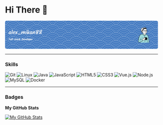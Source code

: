 # Hi There 👋

![header](https://raw.githubusercontent.com/alex-mikan88/alex-mikan88/main/img/github-header-image.png)

---

### Skills

![Git](https://img.shields.io/badge/git-%23F05033.svg?style=for-the-badge&logo=git&logoColor=white)
![Linux](https://img.shields.io/badge/Linux-FCC624.svg?style=for-the-badge&logo=linux&logoColor=black)
![Java](https://img.shields.io/badge/java-%23ED8B00.svg?style=for-the-badge&logo=openjdk&logoColor=white)
![JavaScript](https://img.shields.io/badge/javascript-%23323330.svg?style=for-the-badge&logo=javascript&logoColor=%23F7DF1E)
![HTML5](https://img.shields.io/badge/html5-%23E34F26.svg?style=for-the-badge&logo=html5&logoColor=white)
![CSS3](https://img.shields.io/badge/css3-%231572B6.svg?style=for-the-badge&logo=css3&logoColor=white)
![Vue.js](https://img.shields.io/badge/vue.js-%2335495e.svg?style=for-the-badge&logo=vuedotjs&logoColor=%234FC08D)
![Node.js](https://img.shields.io/badge/node.js-6DA55F.svg?style=for-the-badge&logo=node.js&logoColor=white)
![MySQL](https://img.shields.io/badge/mysql-3E6E93.svg?style=for-the-badge&logo=mysql&logoColor=white)
![Docker](https://img.shields.io/badge/docker-086DD7?style=for-the-badge&logo=docker&logoColor=white)

---

### Badges

<b>My GitHub Stats</b>

[![My GitHub Stats](https://github-readme-stats.vercel.app/api?username=alex-mikan88&show_icons=true&theme=buefy&include_all_commits=true)](https://github.com/alex-mikan88)

